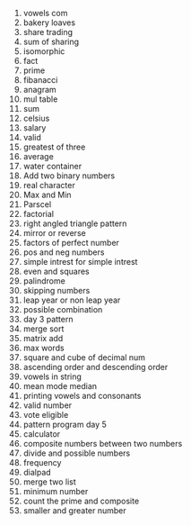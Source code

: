 1. vowels com
2. bakery loaves
3. share trading
4. sum of sharing
5. isomorphic
6. fact
7. prime
8. fibanacci 
9. anagram
0. mul table
11. sum
12. celsius
13. salary
14. valid
15. greatest of three
16. average
17. water container
18. Add two binary numbers
19. real character
20. Max and Min
21. Parscel
22. factorial
23. right angled triangle pattern
24. mirror or reverse
25. factors of perfect number
26. pos and neg numbers
27. simple intrest for simple intrest
28. even and squares
29. palindrome
30. skipping numbers
31. leap year or non leap year
32. possible combination
33. day 3 pattern
34. merge sort
35. matrix add
36. max words
37. square and cube of decimal num
38. ascending order and descending order
39. vowels in string
40. mean mode median
41. printing vowels and consonants
42. valid number
43. vote eligible
44. pattern program day 5
45. calculator
46. composite numbers between two numbers
47. divide and possible numbers
48. frequency
49. dialpad
50. merge two list
51. minimum number
52. count the prime and composite
53. smaller and greater number
